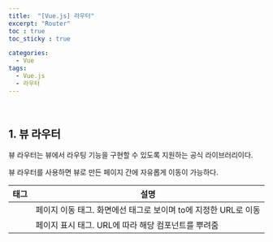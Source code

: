 ```yaml
---
title:  "[Vue.js] 라우터"
excerpt: "Router"
toc : true
toc_sticky : true

categories:
  - Vue
tags: 
  - Vue.js
  - 라우터
---
```



<br/>

## 1. 뷰 라우터

뷰 라우터는 뷰에서 라우팅 기능을 구현할 수 있도록 지원하는 공식 라이브러리이다.

뷰 라우터를 사용하면 뷰로 만든 페이지 간에 자유롭게 이동이 가능하다.

|태그|설명|
|---|----|
|<router0link to="URL">|페이지 이동 태그. 화면에선 <a> 태그로 보이며 to에 지정한 URL로 이동|
|<router-view>|페이지 표시 태그. URL에 따라 해당 컴포넌트를 뿌려줌|


